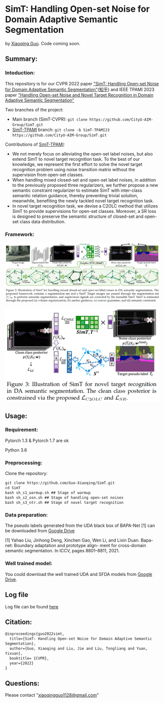# SimT: Handling Open-set Noise for Domain Adaptive Semantic Segmentation

by [Xiaoqing Guo](https://guo-xiaoqing.github.io/). Code coming soon.

## Summary:

### Intoduction:
This repository is for our CVPR 2022 paper ["SimT: Handling Open-set Noise for Domain Adaptive Semantic Segmentation"](https://arxiv.org/abs/2203.15202)([知乎](https://zhuanlan.zhihu.com/p/475830652)) and IEEE TPAMI 2023 paper ["Handling Open-set Noise and Novel Target Recognition in Domain Adaptive Semantic Segmentation"]()

Two branches of the project:
- Main branch (SimT-CVPR): ```git clone https://github.com/CityU-AIM-Group/SimT.git```
- [SimT-TPAMI](https://github.com/CityU-AIM-Group/SIGMA/tree/SimT-TPAMI23) branch: ```git clone -b SimT-TPAMI23 https://github.com/CityU-AIM-Group/SimT.git```

Contributions of [SimT-TPAMI](https://github.com/CityU-AIM-Group/SIGMA/tree/SimT-TPAMI23):
- We not merely focus on alleviating the open-set label noises, but also extend SimT to novel target recognition task. To the best of our knowledge, we represent the first effort to solve the novel target recognition problem using noise transition matrix without the supervision from open-set classes. 
- When handling mixed closed-set and open-set label noises, in addition to the previously proposed three regularizers, we further propose a new semantic constraint regularizer to estimate SimT with inter-class semantic relation guidance, thereby preventing trivial solution, meanwhile, benefiting the newly tackled novel target recognition task.
- In novel target recognition task, we devise a C2OLC method that utilizes SimT to provide supervisions for open-set classes. Moreover, a SR loss is designed to preserve the semantic structure of closed-set and open-set class data distribution.

### Framework:
![](https://github.com/CityU-AIM-Group/SimT/blob/main/network1.png)

![](https://github.com/CityU-AIM-Group/SimT/blob/main/network2.png)

## Usage:
### Requirement:
Pytorch 1.3 & Pytorch 1.7 are ok

Python 3.6

### Preprocessing:
Clone the repository:
```
git clone https://github.com/Guo-Xiaoqing/SimT.git
cd SimT 
bash sh_s1_warmup.sh ## Stage of warmup
bash sh_s2_osn.sh ## Stage of handling open-set noises
bash sh_s3_ntr.sh ## Stage of novel target recognition
```

### Data preparation:
The pseudo labels generated from the UDA black box of BAPA-Net [1] can be downloaded from [Google Drive]()

[1] Yahao Liu, Jinhong Deng, Xinchen Gao, Wen Li, and Lixin Duan. Bapa-net: Boundary adaptation and prototype align- ment for cross-domain semantic segmentation. In ICCV, pages 8801–8811, 2021.

### Well trained model:
You could download the well trained UDA and SFDA models from [Google Drive](https://drive.google.com/drive/folders/1A6207JIEHx0tfaRNeJpEnYvfILX9HkpA?usp=sharing).

## Log file
Log file can be found [here](https://github.com/CityU-AIM-Group/SimT/blob/main/logs/)

## Citation:
```
@inproceedings{guo2022simt,
  title={SimT: Handling Open-set Noise for Domain Adaptive Semantic Segmentation},
  author={Guo, Xiaoqing and Liu, Jie and Liu, Tongliang and Yuan, Yixuan},
  booktitle= {CVPR},
  year={2022}
}
```

## Questions:
Please contact "xiaoqingguo1128@gmail.com" 
